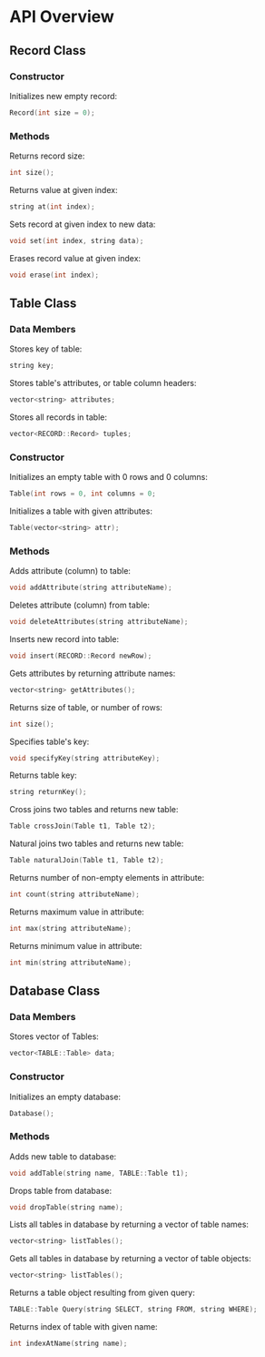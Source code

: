 # API Overview

## Record Class

### Constructor

Initializes new empty record:
```c++
Record(int size = 0);
```

### Methods

Returns record size:
```c++
int size();
```

Returns value at given index:
```c++
string at(int index);
```

Sets record at given index to new data:
```c++
void set(int index, string data);
```

Erases record value at given index:
```c++
void erase(int index);
```

## Table Class

### Data Members

Stores key of table:
```c++
string key;
```

Stores table's attributes, or table column headers:
```c++
vector<string> attributes;
```

Stores all records in table:
```c++
vector<RECORD::Record> tuples;
```

### Constructor

Initializes an empty table with 0 rows and 0 columns:
```c++
Table(int rows = 0, int columns = 0;
```

Initializes a table with given attributes:
```c++
Table(vector<string> attr);
```

### Methods

Adds attribute (column) to table:
```c++
void addAttribute(string attributeName);
```

Deletes attribute (column) from table:
```c++
void deleteAttributes(string attributeName);
```

Inserts new record into table:
```c++
void insert(RECORD::Record newRow);
```

Gets attributes by returning attribute names:
```c++
vector<string> getAttributes();
```

Returns size of table, or number of rows:
```c++
int size();
```

Specifies table's key:
```c++
void specifyKey(string attributeKey);
```

Returns table key:
```c++
string returnKey();
```

Cross joins two tables and returns new table:
```c++
Table crossJoin(Table t1, Table t2);
```

Natural joins two tables and returns new table:
```c++
Table naturalJoin(Table t1, Table t2);
```

Returns number of non-empty elements in attribute:
```c++
int count(string attributeName);
```

Returns maximum value in attribute:
```c++
int max(string attributeName);
```

Returns minimum value in attribute:
```c++
int min(string attributeName);
```
    
## Database Class

### Data Members

Stores vector of Tables:
```c++
vector<TABLE::Table> data;
```

### Constructor

Initializes an empty database:
```c++
Database();
```

### Methods

Adds new table to database:
```c++
void addTable(string name, TABLE::Table t1);
```

Drops table from database: 
```c++
void dropTable(string name);
```

Lists all tables in database by returning a vector of table names:
```c++
vector<string> listTables();
```

Gets all tables in database by returning a vector of table objects:
```c++
vector<string> listTables();
```

Returns a table object resulting from given query:
```c++
TABLE::Table Query(string SELECT, string FROM, string WHERE);
```

Returns index of table with given name:
```c++
int indexAtName(string name);
```
